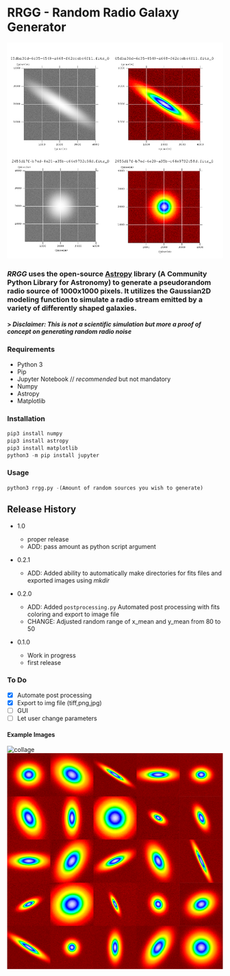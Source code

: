 # RRGG - Random Radio Galaxy Generator
![mosaik](/mosaik.png) 

### ***RRGG*** uses the open-source [Astropy](https://www.astropy.org/) library (A Community Python Library for Astronomy) to generate a pseudorandom radio source of 1000x1000 pixels. It utilizes the Gaussian2D modeling function to simulate a radio stream emitted by a variety of differently shaped galaxies. 
#### > *Disclaimer: This is not a scientific simulation but more a proof of concept on generating random radio noise*


### Requirements
  * Python 3
  * Pip
  * Jupyter Notebook  // *recommended* but not mandatory
  * Numpy
  * Astropy
  * Matplotlib
### Installation

```python
pip3 install numpy
pip3 install astropy
pip3 install matplotlib
python3 -m pip install jupyter
```
### Usage
```python
python3 rrgg.py -(Amount of random sources you wish to generate)
```



## Release History
* 1.0
    * proper release
    * ADD: pass amount as python script argument
* 0.2.1
    * ADD: Added ability to automatically make directories for fits files and exported images using *mkdir*
* 0.2.0
    * ADD: Added `postprocessing.py` Automated post processing with fits coloring and export to image file
    * CHANGE: Adjusted random range of x_mean and y_mean from 80 to 50
    
* 0.1.0
    * Work in progress
    * first release
    

### To Do
- [x] Automate post processing
- [x] Export to img file (tiff,png,jpg)
- [ ] GUI
- [ ] Let user change parameters

#### Example Images 
![collage](/collage4x3.png) 
![collage](/mosaik5x5.png) 
